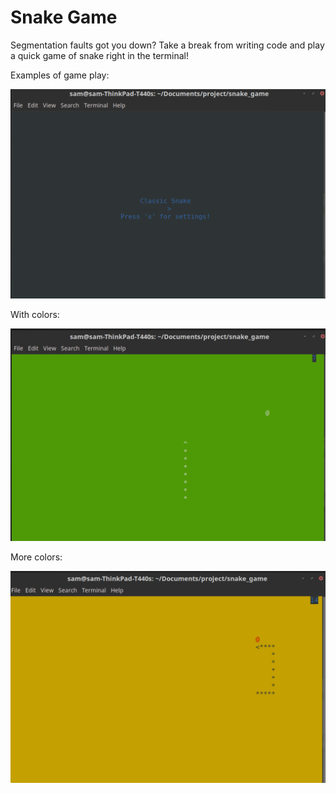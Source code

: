 # Snake Game

Segmentation faults got you down? Take a break from writing code and play a quick game of snake right in the terminal!

Examples of game play:

![snake](Images/snake.png)

With colors:

![snake_green](Images/snake_green.png)

More colors:

![snake_green](Images/snake_yellow.png)


